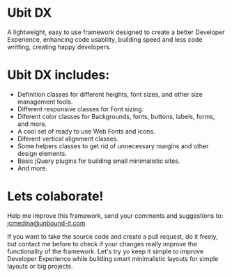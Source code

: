 # Ubit DX
A lightweight, easy to use framework designed to create a better Developer Experience, enhancing code usability, building speed and less code writting, creating happy developers.

# Ubit DX includes:
* Definition classes for different heights, font sizes, and other size management tools.
* Different responsive classes for Font sizing.
* Diferent color classes for Backgrounds, fonts, buttons, labels, forms, and more.
* A cool set of ready to use Web Fonts and icons.
* Diferent vertical alignment classes.
* Some helpers classes to get rid of unnecessary margins and other design elements.
* Basic jQuery plugins for building small minimalistic sites.
* And more. 

# Lets colaborate!
Help me improve this framework, send your comments and suggestions to: jcmedina@unbound-it.com

If you want to take the source code and create a pull request, do it freely, but contact me before to check if your changes really improve the functionality of the framework. Let's try yo keep it simple to improve Developer Experience while building smart minimalistic layouts for simple layouts or big projects.
